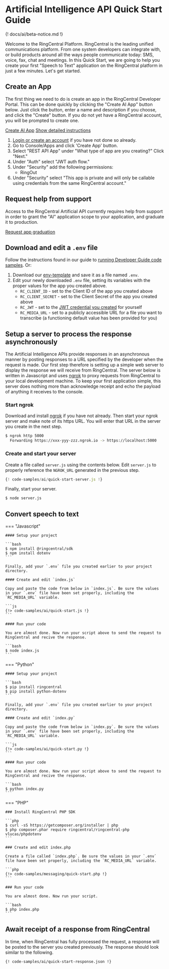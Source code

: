 # Artificial Intelligence API Quick Start Guide

{! docs/ai/beta-notice.md !}

Welcome to the RingCentral Platform. RingCentral is the leading unified communications platform. From one system developers can integrate with, or build products around all the ways people communicate today: SMS, voice, fax, chat and meetings.
In this Quick Start, we are going to help you create your first "Speech to Text" application on the RingCentral platform in just a few minutes. Let's get started.

## Create an App

The first thing we need to do is create an app in the RingCentral Developer Portal. This can be done quickly by clicking the "Create AI App" button below. Just click the button, enter a name and description if you choose, and click the "Create" button. If you do not yet have a RingCentral account, you will be prompted to create one.

<a target="_new" href="https://developer.ringcentral.com/new-app?name=AI+Quick+Start+App&desc=A+simple+app+to+demo+using+AI+APIs+on+RingCentral&grantType=PersonalJWT&public=false&type=ServerOther&carriers=7710,7310,3420&permissions=AI&redirectUri=&utm_source=devguide&utm_medium=button&utm_campaign=quickstart" class="btn btn-primary">Create AI App</a>
<a class="btn-link btn-collapse" data-toggle="collapse" href="#create-app-instructions" role="button" aria-expanded="false" aria-controls="create-app-instructions">Show detailed instructions</a>

<div class="collapse" id="create-app-instructions">
<ol>
<li><a href="https://developer.ringcentral.com/login.html#/">Login or create an account</a> if you have not done so already.</li>
<li>Go to Console/Apps and click 'Create App' button.</li>
<li>Select "REST API App" under "What type of app are you creating?" Click "Next."</li>
<li>Under "Auth" select "JWT auth flow."
<li>Under "Security" add the following permissions:
  <ul>
    <li>RingOut</li>
  </ul>
</li>
<li>Under "Security" select "This app is private and will only be callable using credentials from the same RingCentral account."</li>
</ol>
</div>

## Request help from support

Access to the RingCentral Artificial API currently requires help from support in order to grant the "AI" application scope to your application, and graduate it to production. 

<a target="_new" class="btn btn-primary" href="https://docs.google.com/forms/d/e/1FAIpQLSfwFYQLx2wTidwcGt3ZEkfnwvUIcrIdshEcH2EYQwTbZUeWyA/viewform?usp=sf_link">Request app graduation</a>


## Download and edit a `.env` file
	
Follow the instructions found in our guide to [running Developer Guide code samples](../../basics/code-samples/). Or:
	
1. Download our [env-template](https://raw.githubusercontent.com/ringcentral/ringcentral-api-docs/main/code-samples/env-template) and save it as a file named `.env`.
2. Edit your newly downloaded `.env` file, setting its variables with the proper values for the app you created above.
     * `RC_CLIENT_ID` - set to the Client ID of the app you created above
     * `RC_CLIENT_SECRET` - set to the Client Secret of the app you created above
     * `RC_JWT` - set to the [JWT credential you created](../../authentication/jwt/create-jwt) for yourself
     * `RC_MEDIA_URL` - set to a publicly accessible URL for a file you want to transcribe (a functioning default value has been provided for you)
	
## Setup a server to process the response asynchronously

The Artificial Intelligence APIs provide responses in an asynchronous manner by posting responses to a URL specified by the developer when the request is made. Our first step therefore is setting up a simple web server to display the response we will receive from RingCentral. The server below is written in Javascript and uses [ngrok](https://ngrok.com/download) to proxy requests from RingCentral to your local development machine. To keep your first application simple, this server does nothing more than acknowledge receipt and echo the payload of anything it receives to the console. 

### Start ngrok

Download and install [ngrok](https://ngrok.com/download) if you have not already. Then start your ngrok server and make note of its https URL. You will enter that URL in the server you create in the next step. 

```bash
$ ngrok http 5000
  Forwarding https://xxx-yyy-zzz.ngrok.io -> https://localhost:5000
```

### Create and start your server

Create a file called `server.js` using the contents below. Edit `server.js` to properly reference the `NGROK_URL` generated in the previous step.

```js
{! code-samples/ai/quick-start-server.js !}
```

Finally, start your server.

```bash
$ node server.js
```

## Convert speech to text

=== "Javascript"

    #### Setup your project

    ```bash
    $ npm install @ringcentral/sdk
    $ npm install dotenv
    ```

	Finally, add your `.env` file you created earlier to your project directory. 

    #### Create and edit `index.js`

    Copy and paste the code from below in `index.js`. Be sure the values in your `.env` file have been set properly, including the `RC_MEDIA_URL` variable. 

    ```js
    {!> code-samples/ai/quick-start.js !}
    ```

    #### Run your code

    You are almost done. Now run your script above to send the request to RingCentral and recive the response.
  
    ```bash
    $ node index.js
    ```

=== "Python"

    #### Setup your project

    ```bash
    $ pip install ringcentral
    $ pip install python-dotenv
    ```

	Finally, add your `.env` file you created earlier to your project directory. 

    #### Create and edit `index.py`

    Copy and paste the code from below in `index.py`. Be sure the values in your `.env` file have been set properly, including the `RC_MEDIA_URL` variable. 
	
    ```js
    {!> code-samples/ai/quick-start.py !}
    ```

    #### Run your code

    You are almost done. Now run your script above to send the request to RingCentral and recive the response.
  
    ```bash
    $ python index.py
    ```

=== "PHP"

    ### Install RingCentral PHP SDK

    ```php
    $ curl -sS https://getcomposer.org/installer | php
    $ php composer.phar require ringcentral/ringcentral-php vlucas/phpdotenv
    ```

    ### Create and edit index.php

    Create a file called `index.php`. Be sure the values in your `.env` file have been set properly, including the `RC_MEDIA_URL` variable. 

    ```php
    {!> code-samples/messaging/quick-start.php !}
    ```

    ### Run your code

    You are almost done. Now run your script.

    ```bash
    $ php index.php
    ```

## Await receipt of a response from RingCentral

In time, when RingCentral has fully processed the request, a response will be posted to the server you created previously. The response should look similar to the following.

```bash
{! code-samples/ai/quick-start-response.json !}
```

